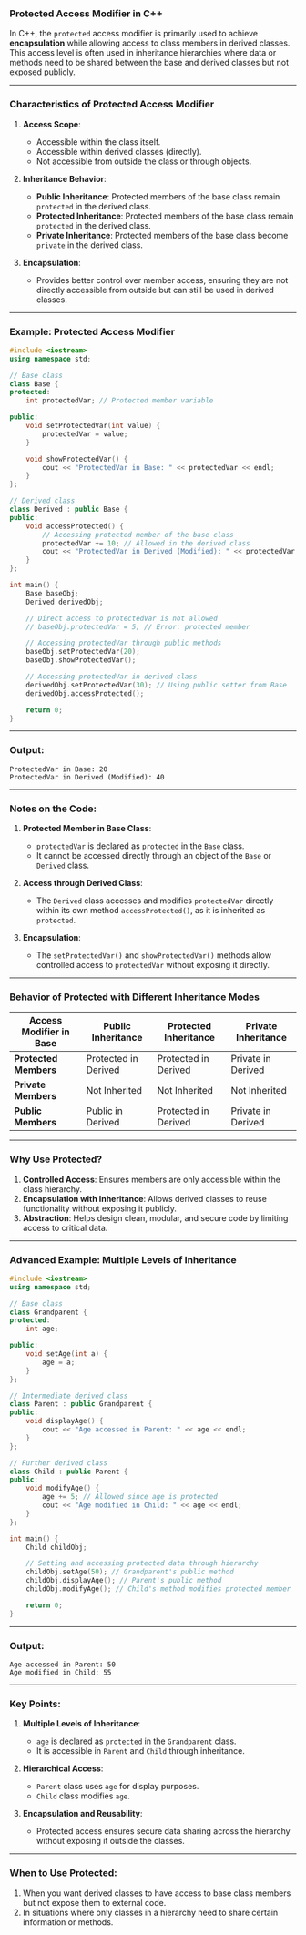 ### **Protected Access Modifier in C++**

In C++, the `protected` access modifier is primarily used to achieve **encapsulation** while allowing access to class members in derived classes. This access level is often used in inheritance hierarchies where data or methods need to be shared between the base and derived classes but not exposed publicly.

---

### **Characteristics of Protected Access Modifier**
1. **Access Scope**:
   - Accessible within the class itself.
   - Accessible within derived classes (directly).
   - Not accessible from outside the class or through objects.

2. **Inheritance Behavior**:
   - **Public Inheritance**: Protected members of the base class remain `protected` in the derived class.
   - **Protected Inheritance**: Protected members of the base class remain `protected` in the derived class.
   - **Private Inheritance**: Protected members of the base class become `private` in the derived class.

3. **Encapsulation**:
   - Provides better control over member access, ensuring they are not directly accessible from outside but can still be used in derived classes.

---

### **Example: Protected Access Modifier**

```cpp
#include <iostream>
using namespace std;

// Base class
class Base {
protected:
    int protectedVar; // Protected member variable

public:
    void setProtectedVar(int value) {
        protectedVar = value;
    }

    void showProtectedVar() {
        cout << "ProtectedVar in Base: " << protectedVar << endl;
    }
};

// Derived class
class Derived : public Base {
public:
    void accessProtected() {
        // Accessing protected member of the base class
        protectedVar += 10; // Allowed in the derived class
        cout << "ProtectedVar in Derived (Modified): " << protectedVar << endl;
    }
};

int main() {
    Base baseObj;
    Derived derivedObj;

    // Direct access to protectedVar is not allowed
    // baseObj.protectedVar = 5; // Error: protected member

    // Accessing protectedVar through public methods
    baseObj.setProtectedVar(20);
    baseObj.showProtectedVar();

    // Accessing protectedVar in derived class
    derivedObj.setProtectedVar(30); // Using public setter from Base
    derivedObj.accessProtected();

    return 0;
}
```

---

### **Output**:
```
ProtectedVar in Base: 20
ProtectedVar in Derived (Modified): 40
```

---

### **Notes on the Code**:
1. **Protected Member in Base Class**:
   - `protectedVar` is declared as `protected` in the `Base` class.
   - It cannot be accessed directly through an object of the `Base` or `Derived` class.

2. **Access through Derived Class**:
   - The `Derived` class accesses and modifies `protectedVar` directly within its own method `accessProtected()`, as it is inherited as `protected`.

3. **Encapsulation**:
   - The `setProtectedVar()` and `showProtectedVar()` methods allow controlled access to `protectedVar` without exposing it directly.

---

### **Behavior of Protected with Different Inheritance Modes**

| **Access Modifier in Base** | **Public Inheritance** | **Protected Inheritance** | **Private Inheritance** |
|-----------------------------|------------------------|---------------------------|--------------------------|
| **Protected Members**       | Protected in Derived   | Protected in Derived      | Private in Derived       |
| **Private Members**         | Not Inherited          | Not Inherited             | Not Inherited            |
| **Public Members**          | Public in Derived      | Protected in Derived      | Private in Derived       |

---

### **Why Use Protected?**
1. **Controlled Access**: Ensures members are only accessible within the class hierarchy.
2. **Encapsulation with Inheritance**: Allows derived classes to reuse functionality without exposing it publicly.
3. **Abstraction**: Helps design clean, modular, and secure code by limiting access to critical data.

---

### **Advanced Example: Multiple Levels of Inheritance**
```cpp
#include <iostream>
using namespace std;

// Base class
class Grandparent {
protected:
    int age;

public:
    void setAge(int a) {
        age = a;
    }
};

// Intermediate derived class
class Parent : public Grandparent {
public:
    void displayAge() {
        cout << "Age accessed in Parent: " << age << endl;
    }
};

// Further derived class
class Child : public Parent {
public:
    void modifyAge() {
        age += 5; // Allowed since age is protected
        cout << "Age modified in Child: " << age << endl;
    }
};

int main() {
    Child childObj;

    // Setting and accessing protected data through hierarchy
    childObj.setAge(50); // Grandparent's public method
    childObj.displayAge(); // Parent's public method
    childObj.modifyAge(); // Child's method modifies protected member

    return 0;
}
```

---

### **Output**:
```
Age accessed in Parent: 50
Age modified in Child: 55
```

---

### **Key Points**:
1. **Multiple Levels of Inheritance**:
   - `age` is declared as `protected` in the `Grandparent` class.
   - It is accessible in `Parent` and `Child` through inheritance.

2. **Hierarchical Access**:
   - `Parent` class uses `age` for display purposes.
   - `Child` class modifies `age`.

3. **Encapsulation and Reusability**:
   - Protected access ensures secure data sharing across the hierarchy without exposing it outside the classes.

---

### **When to Use Protected**:
1. When you want derived classes to have access to base class members but not expose them to external code.
2. In situations where only classes in a hierarchy need to share certain information or methods.
